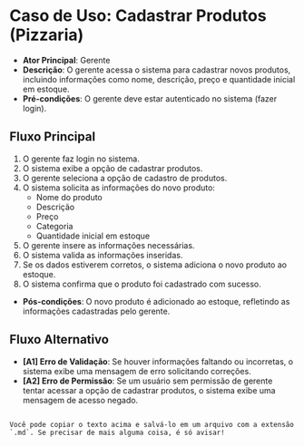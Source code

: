 # Caso de Uso: Cadastrar Produtos (Pizzaria)

- **Ator Principal**: Gerente
- **Descrição**: O gerente acessa o sistema para cadastrar novos produtos, incluindo informações como nome, descrição, preço e quantidade inicial em estoque.
- **Pré-condições**: O gerente deve estar autenticado no sistema (fazer login).
  
## Fluxo Principal
1. O gerente faz login no sistema.
2. O sistema exibe a opção de cadastrar produtos.
3. O gerente seleciona a opção de cadastro de produtos.
4. O sistema solicita as informações do novo produto:
   - Nome do produto
   - Descrição
   - Preço
   - Categoria
   - Quantidade inicial em estoque
5. O gerente insere as informações necessárias.
6. O sistema valida as informações inseridas.
7. Se os dados estiverem corretos, o sistema adiciona o novo produto ao estoque.
8. O sistema confirma que o produto foi cadastrado com sucesso.

- **Pós-condições**: O novo produto é adicionado ao estoque, refletindo as informações cadastradas pelo gerente.

## Fluxo Alternativo
- **[A1] Erro de Validação**: Se houver informações faltando ou incorretas, o sistema exibe uma mensagem de erro solicitando correções.
- **[A2] Erro de Permissão**: Se um usuário sem permissão de gerente tentar acessar a opção de cadastrar produtos, o sistema exibe uma mensagem de acesso negado. 
```

Você pode copiar o texto acima e salvá-lo em um arquivo com a extensão `.md`. Se precisar de mais alguma coisa, é só avisar!